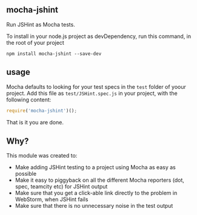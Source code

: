 mocha-jshint
---

Run JSHint as Mocha tests.

To install in your node.js project as devDependency, run this command, in the root of your project
```
npm install mocha-jshint --save-dev
```

usage
-----
Mocha defaults to looking for your test specs in the `test` folder of yoour project.
Add this file as `test/JSHint.spec.js` in your project, with the following content:

```js
require('mocha-jshint')();
```

That is it you are done.

Why?
---
This module was created to:

- Make adding JSHint testing to a project using Mocha as easy as possible
- Make it easy to piggyback on all the different Mocha reporters (dot, spec, teamcity etc) for JSHint output
- Make sure that you get a click-able link directly to the problem in WebStorm, when JSHint fails
- Make sure that there is no unnecessary noise in the test output